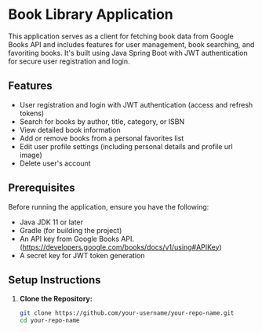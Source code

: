 # Book Library Application

This application serves as a client for fetching book data from Google Books API and includes features for user management, book searching, and favoriting books. It's built using Java Spring Boot with JWT authentication for secure user registration and login.

## Features

- User registration and login with JWT authentication (access and refresh tokens)
- Search for books by author, title, category, or ISBN
- View detailed book information
- Add or remove books from a personal favorites list
- Edit user profile settings (including personal details and profile url image)
- Delete user's account

## Prerequisites

Before running the application, ensure you have the following:

- Java JDK 11 or later
- Gradle (for building the project)
- An API key from Google Books API. (https://developers.google.com/books/docs/v1/using#APIKey)
- A secret key for JWT token generation

## Setup Instructions

1. **Clone the Repository:**
   ```sh
   git clone https://github.com/your-username/your-repo-name.git
   cd your-repo-name
